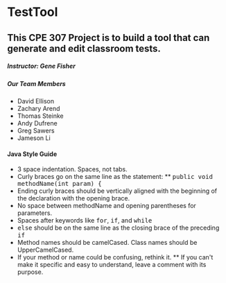 # TestTool

## This CPE 307 Project is to build a tool that can generate and edit classroom tests.
##### Instructor: Gene Fisher

##### Our Team Members
* David Ellison
* Zachary Arend
* Thomas Steinke
* Andy Dufrene
* Greg Sawers
* Jameson Li

#### Java Style Guide
* 3 space indentation. Spaces, not tabs.
* Curly braces go on the same line as the statement:
** <tt>public void methodName(int param) { </tt>
* Ending curly braces should be vertically aligned with the beginning of the declaration with the opening brace.
* No space between methodName and opening parentheses for parameters.
* Spaces after keywords like <tt>for</tt>, <tt>if</tt>, and <tt>while</tt>
* <tt>else</tt> should be on the same line as the closing brace of the preceding <tt>if</tt>
* Method names should be camelCased. Class names should be UpperCamelCased.
* If your method or name could be confusing, rethink it. 
** If you can't make it specific and easy to understand, leave a comment with its purpose.